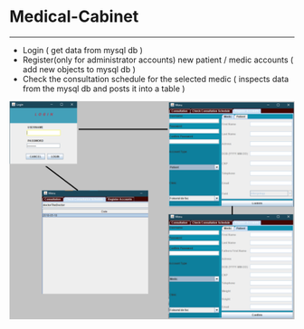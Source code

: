 # Medical-Cabinet
---
- Login ( get data from mysql db ) 
- Register(only for administrator accounts) new patient / medic accounts ( add new objects to mysql db )
- Check the consultation schedule for the selected medic ( inspects data from the mysql db and posts it into a table )

![](https://github.com/razvancazacu/Medical-Cabinet/blob/master/quick%20presentation.png)
